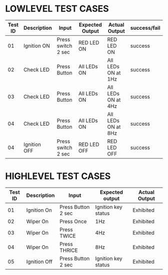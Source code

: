 # LOWLEVEL TEST CASES

<html>
<body>
<!--StartFragment-->

Test ID  | Description | Input | Expected Output | Actual Output | success/fail
-- | -- | -- | -- | -- | --
01 | Ignition ON  | Press switch 2 sec | RED LED ON | RED LED ON | success
02 | Check LED | Press Button | All LEDs ON | All LEDs ON at 1Hz | success
03 | Check LED|  Press Button | All LEDs ON | All LEDs ON at 4Hz | success
04 | Check LED |  Press Button | All LEDs ON | All LEDs ON at 8Hz | success
04 | Ignition OFF | Press switch 2 sec | RED LED OFF | RED LED OFF | success

<!--EndFragment-->
</body>
</html>


# HIGHLEVEL TEST CASES 

<html>
<body>
<!--StartFragment-->

Test ID | Description | Input | Expected output | Actual Output
-- | -- | -- | -- | --
01 | Ignition On | Press Button 2 sec | Ignition key status | Exhibited
02 | Wiper On | Press Once | 1Hz | Exhibited
03 | Wiper On | Press TWICE | 4Hz | Exhibited
04 | Wiper On | Press THRICE | 8Hz | Exhibited
05 | Ignition Off | Press Button 2 sec | Ignition key status | Exhibited

<!--EndFragment-->
</body>
</html>
